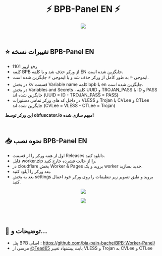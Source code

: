 <h1 align="center">⚡ BPB-Panel EN ⚡</h1>
<p align="center">
  <img src="docs/assets/images/Panel.jpg">
</p>
<br>

## ⭐ تغییرات نسخه BPB-Panel EN

- رفع ارور 1101
- کلمه BPB از ورکر حذف شد و با کلمه EN جایگزین شده است.
- ایموجی 💦 به طور کامل از ورکر حذف شد و با ایموجی ⚡ جایگزین شده است.
- در بخش kv قسمت Variable name کلمه bpb با en جایگزین شده است.
- در بخش Variables and Secrets ، کلمه UUID و TROJAN_PASS با ID و PASS جایگزین شده اند (UUID = ID - TROJAN_PASS = PASS)
- در داخل کد های ورکر تمامی دستورات VLESS و Trojan با CVLee و CTLee جایگزین شده اند (CVLee = VLESS - CTLee = Trojan)

**این ورکر توسط obfuscator.io مبهم سازی شده!**
<br>

<br>

## 📥 نحوه نصب BPB-Panel EN
- اول از همه ورکر را از قسمت Releases دانلود کنید.
- فایل worker.zip را از حالت فشرده خارج کنید.
- در cloudflare بخش Worker & Pages بروید و یک worker جدید بسازید.
- بعد ورکر را آپلود کنید.
- بعد به بخش settings بروید و طبق تصویر زیر تنظیمات را روی ورکر خود اعمال کنید.

<p align="center">
  <img src="docs/assets/images/1.jpg">
</p>

<p align="center">
  <img src="docs/assets/images/2.jpg">
</p>

<br>

<br>

## 📜 توضیحات و...
- پنل BPB اصلی : https://github.com/bia-pain-bache/BPB-Worker-Panel/
- مرسی از [@Tead65](https://github.com/Tead65) بابت پیشنهاد تغییر VLESS و Trojan به CVLee و CTLee

<br>
